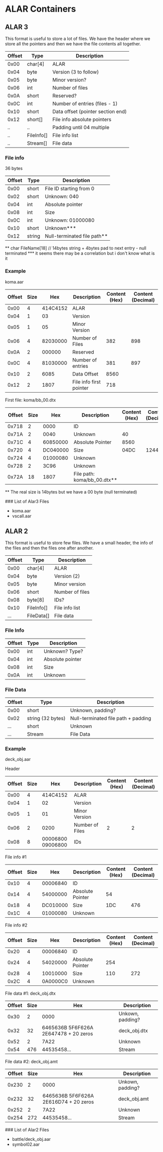 # ALAR Containers

## ALAR 3

This format is useful to store a lot of files. We have the header where we store all the pointers and then we have the file contents all together.

| Offset | Type       | Description                       |
| ------ | ---------- | --------------------------------- |
| 0x00   | char[4]    | ALAR                              |
| 0x04   | byte       | Version (3 to follow)             |
| 0x05   | byte       | Minor version?                    |
| 0x06   | int        | Number of files                   |
| 0x0A   | short      | Reserved?                         |
| 0x0C   | int        | Number of entries (files - 1)     |
| 0x10   | short      | Data offset (pointer section end) |
| 0x12   | short[]    | File info absolute pointers       |
| ..     | ..         | Padding until 04 multiple         |
| ..     | FileInfo[] | File info list                    |
| ..     | Stream[]   | File data                         |

### File info

36 bytes

| Offset | Type   | Description                 |
| ------ | ------ | --------------------------- |
| 0x00   | short  | File ID starting from 0     |
| 0x02   | short  | Unknown: 040                |
| 0x04   | int    | Absolute pointer            |
| 0x08   | int    | Size                        |
| 0x0C   | int    | Unknown: 01000080           |
| 0x10   | short  | Unknown***                  |
| 0x12   | string | Null-terminated file path** |

** char FileName[18] // 14bytes string + 4bytes pad to next entry - null terminated
*** it seems there may be a correlation but i don't know what is it
### Example

koma.aar

| Offset | Size | Hex      | Description             | Content (Hex) | Content (Decimal) |
| ------ | ---- | -------- | ----------------------- | ------------- | ----------------- |
| 0x00   | 4    | 414C4152 | ALAR                    |
| 0x04   | 1    | 03       | Version                 |
| 0x05   | 1    | 05       | Minor Version           |
| 0x06   | 4    | 82030000 | Number of Files         | 382           | 898               |
| 0x0A   | 2    | 000000   | Reserved                |
| 0x0C   | 4    | 81030000 | Number of entries       | 381           | 897               |
| 0x10   | 2    | 6085     | Data Offset             | 8560          |
| 0x12   | 2    | 1807     | File info first pointer | 718           |

First file: koma/bb_00.dtx

| Offset | Size | Hex      | Description                 | Content (Hex) | Content (Decimal) |
| ------ | ---- | -------- | --------------------------- | ------------- | ----------------- |
| 0x718  | 2    | 0000     | ID                          |
| 0x71A  | 2    | 0040     | Unknown                     | 40            |
| 0x71C  | 4    | 60850000 | Absolute Pointer            | 8560          |
| 0x720  | 4    | DC040000 | Size                        | 04DC          | 1244              |
| 0x724  | 4    | 01000080 | Unknown                     |
| 0x728  | 2    | 3C96     | Unknown                     |
| 0x72A  | 18   | 1807     | File path: koma/bb_00.dtx** |

** The real size is 14bytes but we have a 00 byte (null terminated)

### List of Alar3 Files

- koma.aar
- vscall.aar

## ALAR 2

This format is useful to store few files. We have a small header, the info of the files and then the files one after another.

| Offset | Type       | Description     |
| ------ | ---------- | --------------- |
| 0x00   | char[4]    | ALAR            |
| 0x04   | byte       | Version (2)     |
| 0x05   | byte       | Minor version   |
| 0x06   | short      | Number of files |
| 0x08   | byte[8]    | IDs?            |
| 0x10   | FileInfo[] | File info list  |
| ...    | FileData[] | File data       |

### File Info

| Offset | Type | Description      |
| ------ | ---- | ---------------- |
| 0x00   | int  | Unknown? Type?   |
| 0x04   | int  | Absolute pointer |
| 0x08   | int  | Size             |
| 0x0A   | int  | Unknown          |

### File Data

| Offset | Type              | Description                         |
| ------ | ----------------- | ----------------------------------- |
| 0x00   | short             | Unknown, padding?                   |
| 0x02   | string (32 bytes) | Null-terminated file path + padding |
| ...    | short             | Unknown                             |
| ...    | Stream            | File Data                           |

### Example

deck_obj.aar

Header

| Offset | Size | Hex               | Description     | Content (Hex) | Content (Decimal) |
| ------ | ---- | ----------------- | --------------- | ------------- | ----------------- |
| 0x00   | 4    | 414C4152          | ALAR            |
| 0x04   | 1    | 02                | Version         |
| 0x05   | 1    | 01                | Minor Version   |
| 0x06   | 2    | 0200              | Number of Files | 2             | 2                 |
| 0x08   | 8    | 00006800 09006800 | IDs             |

File info #1

| Offset | Size | Hex      | Description      | Content (Hex) | Content (Decimal) |
| ------ | ---- | -------- | ---------------- | ------------- | ----------------- |
| 0x10   | 4    | 00006840 | ID               |
| 0x14   | 4    | 54000000 | Absolute Pointer | 54            |
| 0x18   | 4    | DC010000 | Size             | 1DC           | 476               |
| 0x1C   | 4    | 01000080 | Unknown          |

File info #2

| Offset | Size | Hex      | Description      | Content (Hex) | Content (Decimal) |
| ------ | ---- | -------- | ---------------- | ------------- | ----------------- |
| 0x20   | 4    | 00006840 | ID               |
| 0x24   | 4    | 54020000 | Absolute Pointer | 254           |
| 0x28   | 4    | 10010000 | Size             | 110           | 272               |
| 0x2C   | 4    | 0A0000C0 | Unknown          |

File data #1: deck_obj.dtx

| Offset | Size | Hex                                   | Description      |
| ------ | ---- | ------------------------------------- | ---------------- |
| 0x30   | 2    | 0000                                  | Unkown, padding? |
| 0x32   | 32   | 6465636B 5F6F626A 2E647478 + 20 zeros | deck_obj.dtx     |
| 0x52   | 2    | 7A22                                  | Unknown          |
| 0x54   | 476  | 44535458...                           | Stream           |

File data #2: deck_obj.amt

| Offset | Size | Hex                                   | Description      |
| ------ | ---- | ------------------------------------- | ---------------- |
| 0x230  | 2    | 0000                                  | Unkown, padding? |
| 0x232  | 32   | 6465636B 5F6F626A 2E616D74 + 20 zeros | deck_obj.amt     |
| 0x252  | 2    | 7A22                                  | Unknown          |
| 0x254  | 272  | 44535458...                           | Stream           |

### List of Alar2 Files

- battle/deck_obj.aar
- symbol02.aar